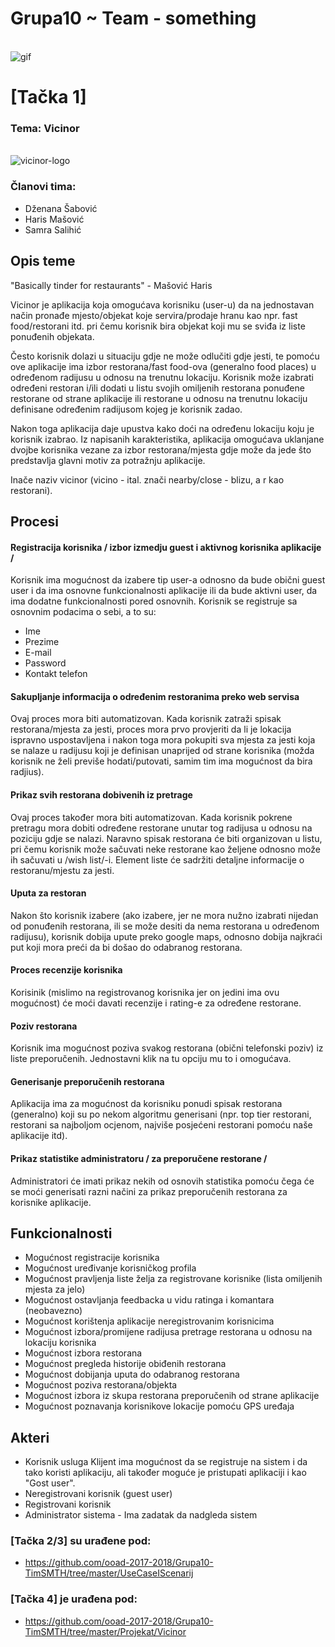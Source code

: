 ﻿# Grupa10 ~ Team - something

\
![gif](https://media.giphy.com/media/l41YzQX6Zf3YgT4Ri/giphy.gif)

# [Tačka 1]

### Tema: Vicinor
\
![vicinor-logo](https://user-images.githubusercontent.com/37186899/37522627-c259062e-2924-11e8-9f06-1c6eb6394c94.png)

### Članovi tima:
- Dženana Šabović
- Haris Mašović 
- Samra Salihić

## Opis teme

"Basically tinder for restaurants" - Mašović Haris

Vicinor je aplikacija koja omogućava korisniku (user-u) da na jednostavan način pronađe mjesto/objekat koje servira/prodaje hranu kao npr. fast food/restorani itd. pri čemu korisnik bira objekat koji mu se sviđa iz liste ponuđenih objekata.

Često korisnik dolazi u situaciju gdje ne može odlučiti gdje jesti, te pomoću ove aplikacije ima izbor restorana/fast food-ova (generalno food places) u određenom radijusu u odnosu na trenutnu lokaciju. Korisnik može izabrati određeni restoran i/ili dodati u listu svojih omiljenih restorana ponuđene restorane od strane aplikacije ili restorane u odnosu na trenutnu lokaciju definisane određenim radijusom kojeg je korisnik zadao. 

Nakon toga aplikacija daje upustva kako doći na određenu lokaciju koju je korisnik izabrao. Iz napisanih karakteristika, aplikacija omogućava uklanjane dvojbe korisnika vezane za izbor restorana/mjesta gdje može da jede što predstavlja glavni motiv za potražnju aplikacije.

Inače naziv vicinor (vicino - ital. znači nearby/close - blizu, a r kao restorani).

## Procesi

#### Registracija korisnika / izbor izmedju guest i aktivnog korisnika aplikacije /
Korisnik ima mogućnost da izabere tip user-a odnosno da bude obični guest user i da ima osnovne funkcionalnosti aplikacije ili da bude aktivni user, da ima dodatne funkcionalnosti pored osnovnih. 
Korisnik se registruje sa osnovnim podacima o sebi, a to su:
* Ime
* Prezime
* E-mail
* Password
* Kontakt telefon

#### Sakupljanje informacija o određenim restoranima preko web servisa
Ovaj proces mora biti automatizovan. Kada korisnik zatraži spisak restorana/mjesta za jesti, proces mora prvo provjeriti da li je lokacija ispravno uspostavljena i nakon toga mora pokupiti sva mjesta za jesti koja se nalaze u radijusu koji je definisan unaprijed od strane korisnika (možda korisnik ne želi previše hodati/putovati, samim tim ima mogućnost da bira radjius).

#### Prikaz svih restorana dobivenih iz pretrage
Ovaj proces također mora biti automatizovan. Kada korisnik pokrene pretragu mora dobiti određene restorane unutar tog radijusa u odnosu na poziciju gdje se nalazi. Naravno spisak restorana će biti organizovan u listu, pri čemu korisnik može sačuvati neke restorane kao željene odnosno može ih sačuvati u /wish list/-i. Element liste će sadržiti detaljne informacije o restoranu/mjestu za jesti.

#### Uputa za restoran
Nakon što korisnik izabere (ako izabere, jer ne mora nužno izabrati nijedan od ponuđenih restorana, ili se može desiti da nema restorana u određenom radijusu), korisnik dobija upute preko google maps, odnosno dobija najkraći put koji mora preći da bi došao do odabranog restorana.

#### Proces recenzije korisnika
Korisinik (mislimo na registrovanog korisnika jer on jedini ima ovu mogućnost) će moći davati recenzije i rating-e za određene restorane. 

#### Poziv restorana
Korisnik ima mogućnost poziva svakog restorana (obični telefonski poziv) iz liste preporučenih. Jednostavni klik na tu opciju mu to i omogućava.

#### Generisanje preporučenih restorana
Aplikacija ima za mogućnost da korisniku ponudi spisak restorana (generalno) koji su po nekom algoritmu generisani (npr. top tier restorani, restorani sa najboljom ocjenom, najviše posjećeni restorani pomoću naše aplikacije itd).

#### Prikaz statistike administratoru / za preporučene restorane /
Administratori će imati prikaz nekih od osnovih statistika pomoću čega će se moći generisati razni načini za prikaz preporučenih restorana za korisnike aplikacije.

## Funkcionalnosti

* Mogućnost registracije korisnika
* Mogućnost uređivanje korisničkog profila
* Mogućnost pravljenja liste želja za registrovane korisnike (lista omiljenih mjesta za jelo)
* Mogućnost ostavljanja feedbacka u vidu ratinga i komantara (neobavezno)
* Mogućnost korištenja aplikacije neregistrovanim korisnicima
* Mogućnost izbora/promijene radijusa pretrage restorana u odnosu na lokaciju korisnika
* Mogućnost izbora restorana
* Mogućnost pregleda historije obiđenih restorana
* Mogućnost dobijanja uputa do odabranog restorana
* Mogućnost poziva restorana/objekta
* Mogućnost izbora iz skupa restorana preporučenih od strane aplikacije
* Mogućnost poznavanja korisnikove lokacije pomoću GPS uređaja

## Akteri

- Korisnik usluga Klijent ima mogućnost da se registruje na sistem i da tako koristi aplikaciju, ali također moguće je pristupati aplikaciji i kao "Gost user".
- Neregistrovani korisnik (guest user)
- Registrovani korisnik
- Administrator sistema - Ima zadatak da nadgleda sistem


### [Tačka 2/3] su urađene pod:
- https://github.com/ooad-2017-2018/Grupa10-TimSMTH/tree/master/UseCaseIScenarij

### [Tačka 4] je urađena pod:
- https://github.com/ooad-2017-2018/Grupa10-TimSMTH/tree/master/Projekat/Vicinor
